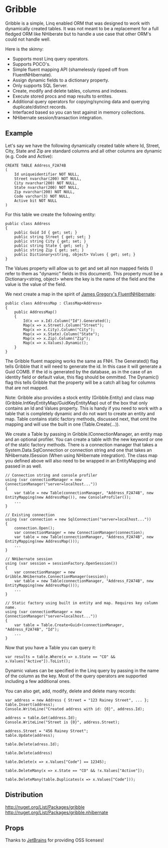 Gribble
=============

Gribble is a simple, Linq enabled ORM that was designed to work with dynamically created tables. It was not meant to be a replacement for a full fledged ORM like NHiberate but to handle a use case that other ORM's could not handle well. 

Here is the skinny:

* Supports most Linq query operators.
* Supports POCO's.
* Simple fluent mapping API (shamelessly ripped off from FluentNHibernate).
* Assign dynamic fields to a dictionary property.
* Only supports SQL Server.
* Create, modify and delete tables, columns and indexes.
* Execute stored procs and map results to entites.
* Additional query operators for copying/syncing data and querying duplicate/distinct records.
* Interfaced based so you can test against in memory collections.
* NHibernate session/transaction integration.
	
Example
------------
    
Let's say we have the following dynamically created table where Id, Street, City, State and Zip are standard columns and all other columns are dynamic (e.g. Code and Active):

    CREATE TABLE Address_F2A74B 
    (
	    Id uniqueidentifier NOT NULL,
	    Street nvarchar(200) NOT NULL,
	    City nvarchar(200) NOT NULL,
	    State nvarchar(200) NOT NULL,
	    Zip nvarchar(200) NOT NULL,
	    Code varchar(3) NOT NULL,
	    Active bit NOT NULL
    )

For this table we create the following entity:

    public class Address 
    {
        public Guid Id { get; set; }
        public string Street { get; set; }
        public string City { get; set; }
        public string State { get; set; }
        public string Zip { get; set; }
        public Dictionary<string, object> Values { get; set; }
    }
    
The Values property will allow us to get and set all non mapped fields (I refer to them as "dynamic" fields in this document). This property must be a Dictionary<string, object> where the key is the name of the field and the value is the value of the field.

We next create a map in the spirit of [James Gregory's FluentNHibernate](http://www.fluentnhibernate.org/):

    public class AddressMap : ClassMap<Address>
    {
        public AddressMap()
        {
            Id(x => x.Id).Column("Id").Generated();
            Map(x => x.Street).Column("Street");
            Map(x => x.City).Column("City");
            Map(x => x.State).Column("State");
            Map(x => x.Zip).Column("Zip");
            Map(x => x.Values).Dynamic();
        }
    }
    
The Gribble fluent mapping works the same as FNH. The Generated() flag tells Gribble that it will need to generate the id. In this case it will generate a Guid COMB. If the id is generated by the database, as in the case of an identity field or default value, this flag should be ommitted. The Dynamic() flag this tells Gribble that the property will be a catch all bag for columns that are not mapped.

Note: Gribble also provides a stock entity (Gribble.Entity<TKey>) and class map (Gribble.IntKeyEntityMap/GuidKeyEntityMap) out of the box that only contains an Id and Values property. This is handy if you need to work with a table that is completely dynamic and do not want to create an entity and map. Table contains static factory methods, discussed next, that omit the mapping and will use the built in one (Table.Create<TKey>(...)).

We create a Table by passing in Gribble.IConnectionManager, an entity map and an optional profiler. You can create a table with the new keyword or one of the static factory methods. There is a connection manager that takes a System.Data.SqlConnection or connection string and one that takes an NHibernate.ISession (When using NHibernate integration). The class map you defined above will also need to be wrapped in an EntityMapping and passed in as well. 

    // Connection string and console profiler
    using (var connectionManager = new ConnectionManager("server=localhost...")) 
    {
        var table = new Table(connectionManager, "Address_F2A74B", new EntityMapping(new AddressMap()), new ConsoleProfiler());
        ...
    }

    // Existing connection
    using (var connection = new SqlConnection("server=localhost...")) 
    {
        connection.Open();
        var connectionManager = new ConnectionManager(connection);
        var table = new Table(connectionManager, "Address_F2A74B", new EntityMapping(new AddressMap()));
        ...
    }

    // NHibernate session
    using (var session = sessionFactory.OpenSession()) 
    {
        var connectionManager = new Gribble.NHibernate.ConnectionManager(session);
        var table = new Table(connectionManager, "Address_F2A74B", new EntityMapping(new AddressMap()));
        ...
    }
    
    // Static factory using built in entity and map. Requires key column name.
    using (var connectionManager = new ConnectionManager("server=localhost...")) 
    {
        var table = Table.Create<Guid>(connectionManager, "Address_F2A74B", "Id");
        ...
    }
    
Now that you have a Table you can query it:

    var results = table.Where(x => x.State == "CO" && x.Values["Active"]).ToList();

Dynamic values can be specified in the Linq query by passing in the name of the column as the key. Most of the query operators are supported including a few additional ones.

You can also get, add, modify, delete and delete many records:
    
    var address = new Address { Street = "123 Rainey Street", ... };
    table.Insert(address);
    Console.WriteLine("Created address with id: {0}", address.Id);

    address = table.Get(address.Id);
    Console.WriteLine("Street is {0}", address.Street);
    
    address.Street = "456 Rainey Street";
    table.Update(address);
    
    table.Delete(adress.Id);
    
    table.Delete(address)
    
    table.Delete(x => x.Values["Code"] == 12345);
    
    table.DeleteMany(x => x.State == "CO" && !x.Values["Active"]);
    
    table.DeleteMany(table.Duplicates(x => x.Values["Code"]));

Distribution
------------

http://nuget.org/List/Packages/gribble  
http://nuget.org/List/Packages/gribble.nhibernate
	
Props
------------

Thanks to [JetBrains](http://www.jetbrains.com/) for providing OSS licenses!